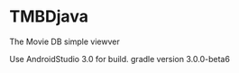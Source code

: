 # TMBDjava

The Movie DB simple viewver 

Use AndroidStudio 3.0 for build.
gradle version 3.0.0-beta6

